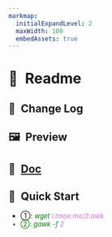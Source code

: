 ```yaml
---
markmap:
  initialExpandLevel: 2
  maxWidth: 100
  embedAssets: true
---
```


# 📄&ensp;Readme

## 🔖&ensp;Change Log

## 🖼️&ensp;Preview

## 📖&ensp;[Doc](https://doc.tmoe.me)

## 🛫&ensp;Quick Start

- ①: <font size=2, color=Green><i>wget <font color=Orchid>l.tmoe.me/2.awk</i></font>
- ②: <font size=2, color=Green><i>gawk <font color=DarkCyan>-f <font color=Orchid>2</i></font>
